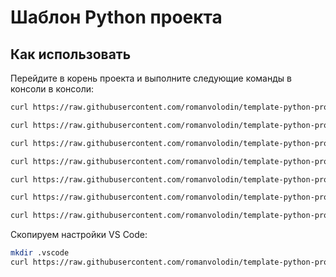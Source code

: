 # Шаблон Python проекта

## Как использовать

Перейдите в корень проекта и выполните следующие команды в консоли в консоли:

```bash
curl https://raw.githubusercontent.com/romanvolodin/template-python-project/main/.editorconfig > .editorconfig

curl https://raw.githubusercontent.com/romanvolodin/template-python-project/main/Python.gitignore > .gitignore

curl https://raw.githubusercontent.com/romanvolodin/template-python-project/main/README_TEMPLATE.md > README.md

curl https://raw.githubusercontent.com/romanvolodin/template-python-project/main/pyproject.toml > pyproject.toml

curl https://raw.githubusercontent.com/romanvolodin/template-python-project/main/requirements-dev.txt > requirements-dev.txt

curl https://raw.githubusercontent.com/romanvolodin/template-python-project/main/requirements.txt > requirements.txt

curl https://raw.githubusercontent.com/romanvolodin/template-python-project/main/sample.env > .env
```

Скопируем настройки VS Code:

```bash
mkdir .vscode
curl https://raw.githubusercontent.com/romanvolodin/template-python-project/main/.vscode/settings.json > .vscode/settings.json
```
